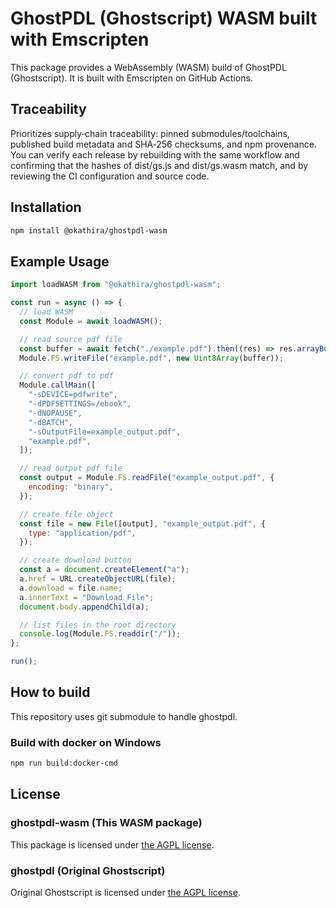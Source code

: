 # GhostPDL (Ghostscript) WASM built with Emscripten

This package provides a WebAssembly (WASM) build of GhostPDL (Ghostscript). It is built with Emscripten on GitHub Actions.

## Traceability

Prioritizes supply‑chain traceability: pinned submodules/toolchains, published build metadata and SHA‑256 checksums, and npm provenance. You can verify each release by rebuilding with the same workflow and confirming that the hashes of dist/gs.js and dist/gs.wasm match, and by reviewing the CI configuration and source code.

## Installation

```bash
npm install @okathira/ghostpdl-wasm
```

## Example Usage

```js
import loadWASM from "@okathira/ghostpdl-wasm";

const run = async () => {
  // load WASM
  const Module = await loadWASM();

  // read source pdf file
  const buffer = await fetch("./example.pdf").then((res) => res.arrayBuffer());
  Module.FS.writeFile("example.pdf", new Uint8Array(buffer));

  // convert pdf to pdf
  Module.callMain([
    "-sDEVICE=pdfwrite",
    "-dPDFSETTINGS=/ebook",
    "-dNOPAUSE",
    "-dBATCH",
    "-sOutputFile=example_output.pdf",
    "example.pdf",
  ]);

  // read output pdf file
  const output = Module.FS.readFile("example_output.pdf", {
    encoding: "binary",
  });

  // create file object
  const file = new File([output], "example_output.pdf", {
    type: "application/pdf",
  });

  // create download button
  const a = document.createElement("a");
  a.href = URL.createObjectURL(file);
  a.download = file.name;
  a.innerText = "Download File";
  document.body.appendChild(a);

  // list files in the root directory
  console.log(Module.FS.readdir("/"));
};

run();
```

## How to build

This repository uses git submodule to handle ghostpdl.

### Build with docker on Windows

```bash
npm run build:docker-cmd
```

## License

### ghostpdl-wasm (This WASM package)

This package is licensed under [the AGPL license](./LICENSE).

### ghostpdl (Original Ghostscript)

Original Ghostscript is licensed under [the AGPL license](https://github.com/ArtifexSoftware/ghostpdl).
